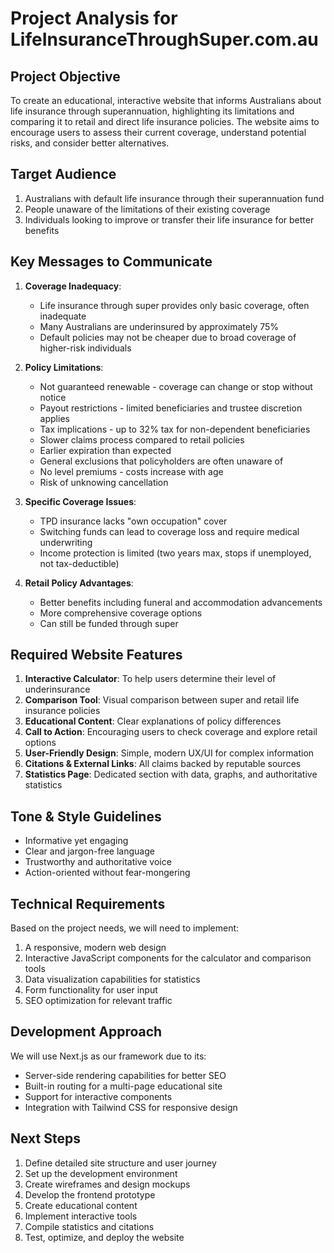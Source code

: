 # Project Analysis for LifeInsuranceThroughSuper.com.au

## Project Objective
To create an educational, interactive website that informs Australians about life insurance through superannuation, highlighting its limitations and comparing it to retail and direct life insurance policies. The website aims to encourage users to assess their current coverage, understand potential risks, and consider better alternatives.

## Target Audience
1. Australians with default life insurance through their superannuation fund
2. People unaware of the limitations of their existing coverage
3. Individuals looking to improve or transfer their life insurance for better benefits

## Key Messages to Communicate
1. **Coverage Inadequacy**:
   - Life insurance through super provides only basic coverage, often inadequate
   - Many Australians are underinsured by approximately 75%
   - Default policies may not be cheaper due to broad coverage of higher-risk individuals

2. **Policy Limitations**:
   - Not guaranteed renewable - coverage can change or stop without notice
   - Payout restrictions - limited beneficiaries and trustee discretion applies
   - Tax implications - up to 32% tax for non-dependent beneficiaries
   - Slower claims process compared to retail policies
   - Earlier expiration than expected
   - General exclusions that policyholders are often unaware of
   - No level premiums - costs increase with age
   - Risk of unknowing cancellation

3. **Specific Coverage Issues**:
   - TPD insurance lacks "own occupation" cover
   - Switching funds can lead to coverage loss and require medical underwriting
   - Income protection is limited (two years max, stops if unemployed, not tax-deductible)

4. **Retail Policy Advantages**:
   - Better benefits including funeral and accommodation advancements
   - More comprehensive coverage options
   - Can still be funded through super

## Required Website Features
1. **Interactive Calculator**: To help users determine their level of underinsurance
2. **Comparison Tool**: Visual comparison between super and retail life insurance policies
3. **Educational Content**: Clear explanations of policy differences
4. **Call to Action**: Encouraging users to check coverage and explore retail options
5. **User-Friendly Design**: Simple, modern UX/UI for complex information
6. **Citations & External Links**: All claims backed by reputable sources
7. **Statistics Page**: Dedicated section with data, graphs, and authoritative statistics

## Tone & Style Guidelines
- Informative yet engaging
- Clear and jargon-free language
- Trustworthy and authoritative voice
- Action-oriented without fear-mongering

## Technical Requirements
Based on the project needs, we will need to implement:
1. A responsive, modern web design
2. Interactive JavaScript components for the calculator and comparison tools
3. Data visualization capabilities for statistics
4. Form functionality for user input
5. SEO optimization for relevant traffic

## Development Approach
We will use Next.js as our framework due to its:
- Server-side rendering capabilities for better SEO
- Built-in routing for a multi-page educational site
- Support for interactive components
- Integration with Tailwind CSS for responsive design

## Next Steps
1. Define detailed site structure and user journey
2. Set up the development environment
3. Create wireframes and design mockups
4. Develop the frontend prototype
5. Create educational content
6. Implement interactive tools
7. Compile statistics and citations
8. Test, optimize, and deploy the website

